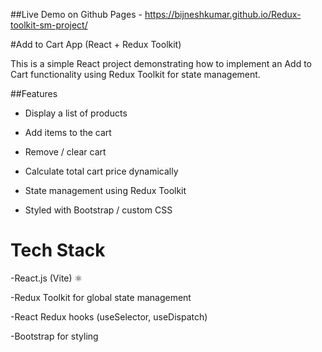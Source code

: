 ##Live Demo on Github Pages - https://bijneshkumar.github.io/Redux-toolkit-sm-project/

#Add to Cart App (React + Redux Toolkit)

This is a simple React project demonstrating how to implement an Add to Cart functionality using Redux Toolkit for state management.

##Features

- Display a list of products

- Add items to the cart

- Remove / clear cart

- Calculate total cart price dynamically

- State management using Redux Toolkit

- Styled with Bootstrap / custom CSS

# Tech Stack

-React.js (Vite) ⚛️

-Redux Toolkit for global state management

-React Redux hooks (useSelector, useDispatch)

-Bootstrap for styling
